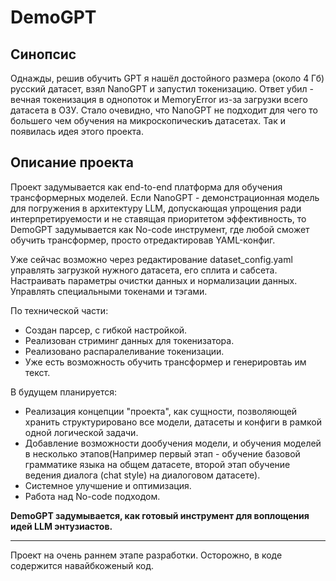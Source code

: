 # **DemoGPT**

## Синопcис
Однажды, решив обучить GPT я нашёл достойного размера (около 4 Гб) русский датасет, взял NanoGPT и запустил токенизацию. Ответ убил - вечная токенизация в однопоток и MemoryError из-за загрузки всего датасета в ОЗУ. Стало очевидно, что NanoGPT не подходит для чего то большего чем обучения на микроскопическиъ датасетах. Так и появилась идея этого проекта.

## Описание проекта
Проект задумывается как end-to-end платформа для обучения трансформерных моделей. Если NanoGPT - демонстрационная модель для погружения в архитектуру LLM, допускающая упрощения ради интерпретируемости и не ставящая приоритетом эффективность, то DemoGPT задумывается как No-code инструмент, где любой сможет обучить трансформер, просто отредактировав YAML-конфиг.

Уже сейчас возможно через редактирование dataset_config.yaml управлять загрузкой нужного датасета, его сплита и сабсета. Настраивать параметры очистки данных и нормализации данных. Управлять специальными токенами и тэгами. 

По технической части:
- Создан парсер, с гибкой настройкой.
- Реализован стриминг данных для токенизатора.
- Реализовано распаралеливание токенизации.
- Уже есть возможность обучить трансформер и генерировтаь им текст.

В будущем планируется:
- Реализация концепции "проекта", как сущности, позволяющей хранить структурировано все модели, датасеты и конфиги в рамкой одной логической задачи.
- Добавление возможности дообучения модели, и обучения моделей в несколько этапов(Например первый этап - обучение базовой грамматике языка на общем датасете, второй этап обучение ведения диалога (chat style) на диалоговом датасете).
- Системное улучшение и оптимизация.
- Работа над No-code подходом.


**DemoGPT задумывается,  как готовый инструмент для воплощения идей LLM энтузиастов.**

---

  Проект на очень раннем этапе разработки. Осторожно, в коде содержится навайбкоженый код.
